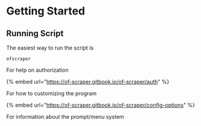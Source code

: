 # Getting Started

## Running Script

The easiest way to run the script is

```
ofscraper
```

For help on authorization&#x20;

{% embed url="https://of-scraper.gitbook.io/of-scraper/auth" %}

For how to customizing the program

{% embed url="https://of-scraper.gitbook.io/of-scraper/config-options" %}

For information about the prompt/menu system



